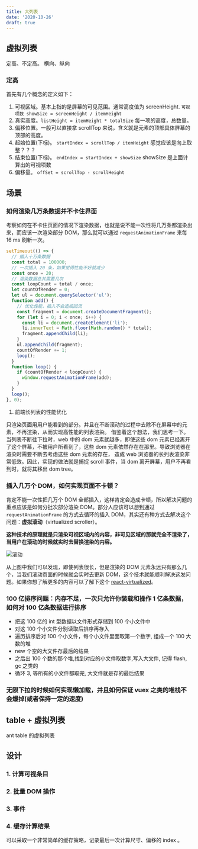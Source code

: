 ```yaml
---
title: 大列表
date: '2020-10-26'
draft: true
---
```


## 虚拟列表

定高、不定高。
横向、纵向

### 定高

首先有几个概念的定义如下：

1. 可视区域。基本上指的是屏幕的可见范围。通常高度值为 screenHeight. `可视项数 showSize = screenHeight / itemHeight`
2. 真实高度。`listHeight = itemHeight * totalSize` 每一项的高度，总数量。
3. 偏移位置。一般可以直接拿 scrollTop 来说，含义就是元素的顶部具体屏幕的顶部的高度。
4. 起始位置(下标)。 `startIndex = scrollTop / itemHeight` 感觉应该是向上取整？？？
5. 结束位置(下标)。 `endIndex = startIndex + showSize` showSize 是上面计算出的可视项数
6. 偏移量。 `offSet = scrollTop - scrollHeight`

## 场景

### 如何渲染几万条数据并不卡住界面

考察如何在不卡住页面的情况下渲染数据，也就是说不能一次性将几万条都渲染出来，而应该一次渲染部分 DOM，那么就可以通过 `requestAnimationFrame` 来每 16 ms 刷新一次。

```js
setTimeout(() => {
  // 插入十万条数据
  const total = 100000;
  // 一次插入 20 条，如果觉得性能不好就减少
  const once = 20;
  // 渲染数据总共需要几次
  const loopCount = total / once;
  let countOfRender = 0;
  let ul = document.querySelector('ul');
  function add() {
    // 优化性能，插入不会造成回流
    const fragment = document.createDocumentFragment();
    for (let i = 0; i < once; i++) {
      const li = document.createElement('li');
      li.innerText = Math.floor(Math.random() * total);
      fragment.appendChild(li);
    }
    ul.appendChild(fragment);
    countOfRender += 1;
    loop();
  }
  function loop() {
    if (countOfRender < loopCount) {
      window.requestAnimationFrame(add);
    }
  }
  loop();
}, 0);
```

1. 前端长列表的性能优化

只渲染页面用用户能看到的部分。并且在不断滚动的过程中去除不在屏幕中的元素，不再渲染，从而实现高性能的列表渲染。
借鉴着这个想法，我们思考一下。当列表不断往下拉时，web 中的 dom 元素就越多，即使这些 dom 元素已经离开了这个屏幕，不被用户所看到了，这些 dom 元素依然存在在那里。导致浏览器在渲染时需要不断去考虑这些 dom 元素的存在，
造成 web 浏览器的长列表渲染非常低效。因此，实现的做法就是捕捉 scroll 事件，当 dom 离开屏幕，用户不再看到时，就将其移出 dom tree。

### 插入几万个 DOM，如何实现页面不卡顿？

肯定不能一次性把几万个 DOM 全部插入，这样肯定会造成卡顿，所以解决问题的重点应该是如何分批次部分渲染 DOM。部分人应该可以想到通过 `requestAnimationFrame` 的方式去循环的插入 DOM，其实还有种方式去解决这个问题：**虚拟滚动**（virtualized scroller）。

**这种技术的原理就是只渲染可视区域内的内容，非可见区域的那就完全不渲染了，当用户在滚动的时候就实时去替换渲染的内容。**

![滚动](https://wire.cdn-go.cn/wire-cdn/b23befc0/blog/images/vScroll.png)

从上图中我们可以发现，即使列表很长，但是渲染的 DOM 元素永远只有那么几个，当我们滚动页面的时候就会实时去更新 DOM，这个技术就能顺利解决这发问题。如果你想了解更多的内容可以了解下这个 [react-virtualized](https://github.com/bvaughn/react-virtualized)。

### 100 亿排序问题：内存不足，一次只允许你装载和操作 1 亿条数据，如何对 100 亿条数据进行排序

- 把这 100 亿的 int 型数据以文件形式存储到 100 个小文件中
- 对这 100 个小文件分别读取后排序再存入
- 遍历排序后对 100 个小文件，每个小文件里面取第一个数字, 组成一个 100 大数的堆
- new 个空的大文件存最后的结果
- 之后出 100 个数的那个堆,找到对应的小文件取数字,写入大文件, 记得 flash, gc 之类的
- 循环 3, 等所有的小文件都取完, 大文件就是存的最后结果

### 无限下拉的时候如何实现懒加载，并且如何保证 vuex 之类的堆栈不会爆掉(或者保持一定的速度)

## table + 虚拟列表

ant table 的虚拟列表

## 设计

<!-- https://www.jb51.net/article/167949.htm -->
<!-- https://blog.csdn.net/Sourcemyx/article/details/83142688 -->

### 1. 计算可视条目

### 2. 批量 DOM 操作

### 3. 事件

### 4. 缓存计算结果

可以采取一个非常简单的缓存策略，记录最后一次计算尺寸、偏移的 index 。
